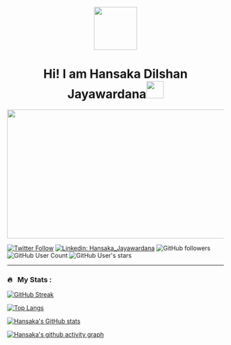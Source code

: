 
<p align="center"><img src="https://media.giphy.com/media/M9gbBd9nbDrOTu1Mqx/giphy.gif" width="100"/></p>

<!-- <p align="center">
<a href="https://www.buymeacoffee.com/zed0" target="_blank"><img src="https://cdn.buymeacoffee.com/buttons/default-orange.png" alt="Buy Me A Coffee" height="41" width="174"></a>
</p> -->

<h1 align="center">Hi! I am Hansaka Dilshan Jayawardana<img src="https://media.giphy.com/media/hvRJCLFzcasrR4ia7z/giphy.gif" width="40"></h1>

<p align="center"><img src="https://media.giphy.com/media/dWesBcTLavkZuG35MI/giphy.gif" width="600" height="300"  /></p>

[![Twitter Follow](https://img.shields.io/twitter/follow/HansakaDJ?label=Follow)](https://twitter.com/intent/follow?screen_name=HansakaDJ)
[![Linkedin: Hansaka_Jayawardana](https://img.shields.io/badge/-Hansaka_Jayawardana-blue?style=flat-square&logo=Linkedin&logoColor=white&link=https://www.linkedin.com/in/hansaka-jayawardana-8a33b6183/)](https://www.linkedin.com/in/hansaka-jayawardana-8a33b6183/)
![GitHub followers](https://img.shields.io/github/followers/HansakaDilshanJayawardana?label=Follow&style=social)
![GitHub User Count](https://komarev.com/ghpvc/?username=HansakaDilshanJayawardana&style=flat-square&color=blue)
![GitHub User's stars](https://img.shields.io/github/stars/HansakaDilshanJayawardana?affiliations=OWNER%2CCOLLABORATOR%2CORGANIZATION_MEMBER&style=social)

<!-- ### :woman_technologist: &nbsp;About Me :

I am a Full Stack Developer <img src="https://media.giphy.com/media/WUlplcMpOCEmTGBtBW/giphy.gif" width="30"> from India.

- 🔭 I’m working as a Software Engineer and contributing to frontend and backend for building web applications.
- 🌱 Exploring Technical Content Writing.
- ⚡ In my free time I solve problems on GeeksforGeeks and read tech articles.
- 📫 How to reach me: &nbsp; [![Linkedin Badge](https://img.shields.io/badge/-kakbar-blue?style=flat&logo=Linkedin&logoColor=white)](https://www.linkedin.com/in/kakbar) -->

---

### 🔥 &nbsp; My Stats :
[![GitHub Streak](http://github-readme-streak-stats.herokuapp.com?user=HansakaDilshanJayawardana&theme=dark&background=000000)](https://git.io/streak-stats)

[![Top Langs](https://github-readme-stats.vercel.app/api/top-langs/?username=HansakaDilshanJayawardana&layout=compact&theme=react-dark)](https://github.com/HansakaDilshanJayawardana/github-readme-langs)

[![Hansaka's GitHub stats](https://github-readme-stats.vercel.app/api?username=HansakaDilshanJayawardana&show_icons=true&theme=react-dark&custom_title=Hansaka's%20Github%20Activity%20Graph)](https://github.com/HansakaDilshanJayawardana/github-readme-stats)

[![Hansaka's github activity graph](https://activity-graph.herokuapp.com/graph?username=HansakaDilshanJayawardana&theme=react-dark&custom_title=Hansaka's%20Github%20Stats)](https://github.com/HansakaDilshanJayawardana/github-readme-activity-graph)

<!-- ### ✍️ Blog Posts : 
- [How to Create REST APIs with Java and Spring Boot](https://www.twilio.com/blog/create-rest-apis-java-spring-boot)
- [How to Implement Memoization in React to Improve Performance](https://www.sitepoint.com/implement-memoization-in-react-to-improve-performance/)
- [How to Create an Impressive GitHub Profile README](https://www.sitepoint.com/github-profile-readme/)<!-- BLOG-POST-LIST:START -->
<!-- BLOG-POST-LIST:END -->
